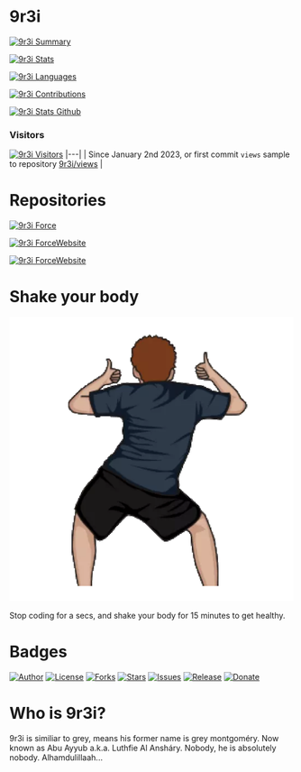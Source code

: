 # 9r3i

[![9r3i Summary](https://github-profile-summary-cards.vercel.app/api/cards/profile-details?username=9r3i&theme=github)](https://github.com/9r3i)

[![9r3i Stats](https://github-readme-stats.vercel.app/api?username=9r3i&show_icons=true&include_all_commits=true&theme=vue&hide_border=false&count_private=true)](https://github.com/9r3i)

[![9r3i Languages](https://github-profile-summary-cards.vercel.app/api/cards/repos-per-language?username=9r3i&theme=github)](https://github.com/9r3i)

[![9r3i Contributions](http://github-readme-streak-stats.herokuapp.com/?user=9r3i&theme=default&date_format=M%20j%5B%2C%20Y%5D)](https://github.com/9r3i)

[![9r3i Stats Github](https://github-profile-summary-cards.vercel.app/api/cards/stats?username=9r3i&theme=github)](https://github.com/9r3i)



### Visitors

[![9r3i Visitors](https://9r3i.web.id/api/views/?user=9r3i&color=51,119,187&register=github.com/9r3i/views/tree/master)](https://github.com/9r3i)
|---|
| Since January 2nd 2023, or first commit ```views``` sample to repository [9r3i/views](https://github.com/9r3i/views) |



# Repositories

[![9r3i Force](https://github-readme-stats.vercel.app/api/pin/?username=9r3i&repo=force)](https://github.com/9r3i/force)

[![9r3i ForceWebsite](https://github-readme-stats.vercel.app/api/pin/?username=9r3i&repo=force-website)](https://github.com/9r3i/force-website)

[![9r3i ForceWebsite](https://github-readme-stats.vercel.app/api/pin/?username=9r3i&repo=force-kitchen)](https://github.com/9r3i/force-kitchen)



# Shake your body

[![9r3i shakes](https://raw.githubusercontent.com/9r3i/9r3i/master/geboy.webp)](https://github.com/9r3i)

Stop coding for a secs, and shake your body for 15 minutes to get healthy.



# Badges

[![Author](https://img.shields.io/badge/author-9r3i-lightgrey.svg)](https://github.com/9r3i)
[![License](https://img.shields.io/github/license/9r3i/9r3i.svg)](https://github.com/9r3i/9r3i/blob/master/LICENSE)
[![Forks](https://img.shields.io/github/forks/9r3i/9r3i.svg)](https://github.com/9r3i/9r3i/network)
[![Stars](https://img.shields.io/github/stars/9r3i/9r3i.svg)](https://github.com/9r3i/9r3i/stargazers)
[![Issues](https://img.shields.io/github/issues/9r3i/9r3i.svg)](https://github.com/9r3i/9r3i/issues)
[![Release](https://img.shields.io/github/release/9r3i/9r3i.svg)](https://github.com/9r3i/9r3i/releases)
[![Donate](https://img.shields.io/badge/donate-paypal-orange.svg)](https://paypal.me/9r3i)



# Who is 9r3i?

9r3i is similiar to grey, means his former name is grey montgoméry. Now known as Abu Ayyub a.k.a. Luthfie Al Ansháry. Nobody, he is absolutely nobody. Alhamdulillaah...






